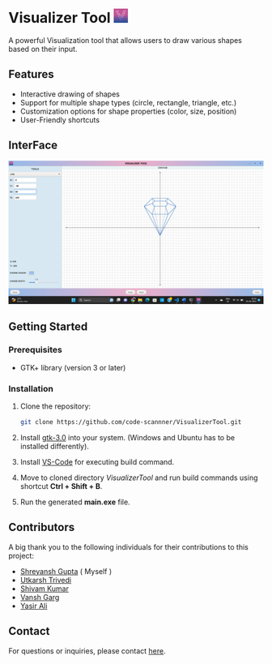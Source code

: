 # Visualizer Tool ![Logo](icons/logo.png)

A powerful Visualization tool that allows users to draw various shapes based on their input.

## Features

- Interactive drawing of shapes
- Support for multiple shape types (circle, rectangle, triangle, etc.)
- Customization options for shape properties (color, size, position)
- User-Friendly shortcuts

## InterFace
![Logo](screenshots/s1.png)


## Getting Started

### Prerequisites

- GTK+ library (version 3 or later)

### Installation

1. Clone the repository:

   ```bash
   git clone https://github.com/code-scannner/VisualizerTool.git
   ```
   
2. Install [gtk-3.0]("https://www.gtk.org/docs/installations/") into your system. (Windows and Ubuntu has to be installed differently).

3. Install [VS-Code](https://code.visualstudio.com/) for executing build command.

4. Move to cloned directory *VisualizerTool* and run build commands using shortcut **Ctrl + Shift + B**.

5. Run the generated **main.exe** file.
  
## Contributors

A big thank you to the following individuals for their contributions to this project:

- [Shreyansh Gupta](221210099@nitdelhi.ac.in) ( Myself )
- [Utkarsh Trivedi](221210114@nitdelhi.ac.in)
- [Shivam Kumar](221210098@nitdelhi.ac.in)
- [Vansh Garg](221210118@nitdelhi.ac.in)
- [Yasir Ali](221210127@nitdelhi.ac.in)

## Contact

For questions or inquiries, please contact [<ins>here</ins>](guptashreyansh2048@gmail.com).
